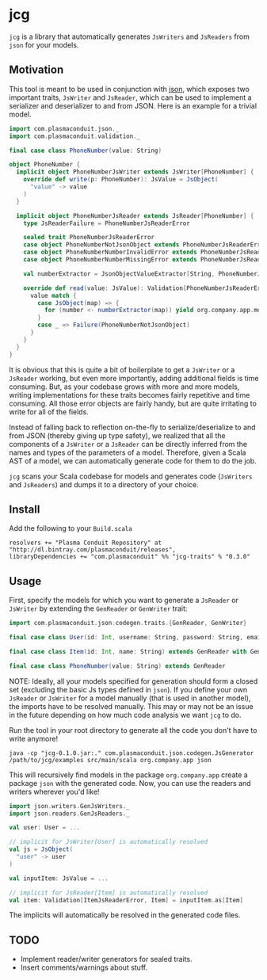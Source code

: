 jcg
===

`jcg` is a library that automatically generates `JsWriters` and `JsReaders` from `json` for your models.

Motivation
----------

This tool is meant to be used in conjunction with [json](https://github.com/plasmaconduit/json), which exposes two important traits, `JsWriter` and `JsReader`,
which can be used to implement a serializer and deserializer to and from JSON. Here is an example for a trivial model.

```scala
import com.plasmaconduit.json._
import com.plasmaconduit.validation._

final case class PhoneNumber(value: String)

object PhoneNumber {
  implicit object PhoneNumberJsWriter extends JsWriter[PhoneNumber] {
    override def write(p: PhoneNumber): JsValue = JsObject(
      "value" -> value
    )
  }

  implicit object PhoneNumberJsReader extends JsReader[PhoneNumber] {
    type JsReaderFailure = PhoneNumberJsReaderError

    sealed trait PhoneNumberJsReaderError
    case object PhoneNumberNotJsonObject extends PhoneNumberJsReaderError
    case object PhoneNumberNumberInvalidError extends PhoneNumberJsReaderError
    case object PhoneNumberNumberMissingError extends PhoneNumberJsReaderError

    val numberExtractor = JsonObjectValueExtractor[String, PhoneNumberJsReaderError](key = "number", missing = PhoneNumberNumberMissingError, invalid = _ => PhoneNumberNumberInvalidError)

    override def read(value: JsValue): Validation[PhoneNumberJsReaderError, org.company.app.models.phone.PhoneNumber] = {
      value match {
        case JsObject(map) => {
          for (number <- numberExtractor(map)) yield org.company.app.models.phone.PhoneNumber(number = number)
        }
        case _ => Failure(PhoneNumberNotJsonObject)
      }
    }
  }
}
```

It is obvious that this is quite a bit of boilerplate to get a `JsWriter` or a `JsReader` working, but even more importantly, adding additional fields is time consuming.
But, as your codebase grows with more and more models, writing implementations for these traits becomes fairly repetitive and time consuming. All those error objects
are fairly handy, but are quite irritating to write for all of the fields.

Instead of falling back to reflection on-the-fly to serialize/deserialize to and from JSON (thereby giving up type safety), we realized that all the components of a `JsWriter`
or a `JsReader` can be directly inferred from the names and types of the parameters of a model. Therefore, given a Scala AST of a model, we can automatically generate code for them
to do the job.

`jcg` scans your Scala codebase for models and generates code (`JsWriters` and `JsReaders`) and dumps it to a directory of your choice.


Install
-------

Add the following to your `Build.scala`
```
resolvers += "Plasma Conduit Repository" at "http://dl.bintray.com/plasmaconduit/releases",
libraryDependencies += "com.plasmaconduit" %% "jcg-traits" % "0.3.0"
```

Usage
-----

First, specify the models for which you want to generate a `JsReader` or `JsWriter` by extending the `GenReader` or `GenWriter` trait:

```scala
import com.plasmaconduit.json.codegen.traits.{GenReader, GenWriter}

final case class User(id: Int, username: String, password: String, email: String, items: List[Item]) extends GenWriter

final case class Item(id: Int, name: String) extends GenReader with GenWriter

final case class PhoneNumber(value: String) extends GenReader
```

NOTE: Ideally, all your models specified for generation should form a closed set (excluding the basic Js types defined in `json`).
If you define your own `JsReader` or `JsWriter` for a model manually (that is used in another model), the imports have to be resolved manually.
This may or may not be an issue in the future depending on how much code analysis we want `jcg` to do.

Run the tool in your root directory to generate all the code you don't have to write anymore!

```
java -cp "jcg-0.1.0.jar:." com.plasmaconduit.json.codegen.JsGenerator /path/to/jcg/examples src/main/scala org.company.app json
```

This will recursively find models in the package `org.company.app` create a package `json` with the generated code. Now, you can use
the readers and writers wherever you'd like!

```scala
import json.writers.GenJsWriters._
import json.readers.GenJsReaders._

val user: User = ...

// implicit for JsWriter[User] is automatically resolved
val js = JsObject(
  "user" -> user
)

val inputItem: JsValue = ...

// implicit for JsReader[Item] is automatically resolved
val item: Validation[ItemJsReaderError, Item] = inputItem.as[Item]
```

The implicits will automatically be resolved in the generated code files.

TODO
----
* Implement reader/writer generators for sealed traits.
* Insert comments/warnings about stuff.
